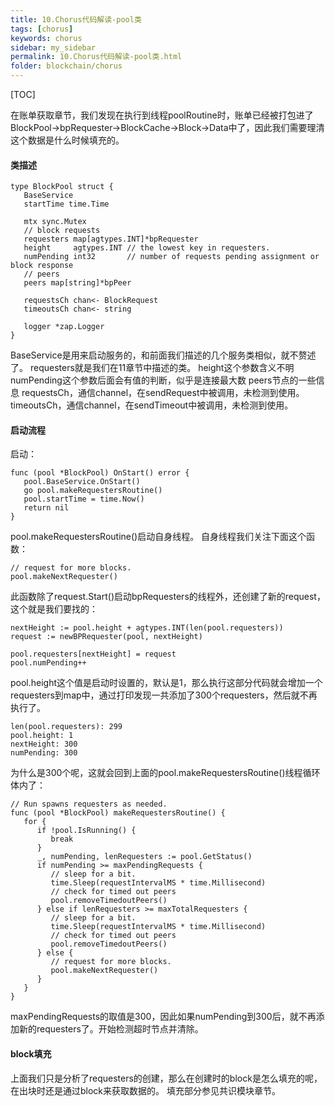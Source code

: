 ```yaml
---
title: 10.Chorus代码解读-pool类
tags: [chorus]
keywords: chorus
sidebar: my_sidebar
permalink: 10.Chorus代码解读-pool类.html
folder: blockchain/chorus
---
```

[TOC]

在账单获取章节，我们发现在执行到线程poolRoutine时，账单已经被打包进了BlockPool->bpRequester->BlockCache->Block->Data中了，因此我们需要理清这个数据是什么时候填充的。

#### 类描述
```
type BlockPool struct {
   BaseService
   startTime time.Time

   mtx sync.Mutex
   // block requests
   requesters map[agtypes.INT]*bpRequester
   height     agtypes.INT // the lowest key in requesters.
   numPending int32       // number of requests pending assignment or block response
   // peers
   peers map[string]*bpPeer

   requestsCh chan<- BlockRequest
   timeoutsCh chan<- string

   logger *zap.Logger
}
```
BaseService是用来启动服务的，和前面我们描述的几个服务类相似，就不赘述了。
requesters就是我们在11章节中描述的类。
height这个参数含义不明
numPending这个参数后面会有值的判断，似乎是连接最大数
peers节点的一些信息
requestsCh，通信channel，在sendRequest中被调用，未检测到使用。
timeoutsCh，通信channel，在sendTimeout中被调用，未检测到使用。

#### 启动流程
启动：
```
func (pool *BlockPool) OnStart() error {
   pool.BaseService.OnStart()
   go pool.makeRequestersRoutine()
   pool.startTime = time.Now()
   return nil
}
```
pool.makeRequestersRoutine()启动自身线程。
自身线程我们关注下面这个函数：
```
// request for more blocks.
pool.makeNextRequester()
```
此函数除了request.Start()启动bpRequesters的线程外，还创建了新的request，这个就是我们要找的：
```
nextHeight := pool.height + agtypes.INT(len(pool.requesters))
request := newBPRequester(pool, nextHeight)

pool.requesters[nextHeight] = request
pool.numPending++
```
pool.height这个值是启动时设置的，默认是1，那么执行这部分代码就会增加一个requesters到map中，通过打印发现一共添加了300个requesters，然后就不再执行了。
```
len(pool.requesters): 299
pool.height: 1
nextHeight: 300
numPending: 300
```
为什么是300个呢，这就会回到上面的pool.makeRequestersRoutine()线程循环体内了：
```
// Run spawns requesters as needed.
func (pool *BlockPool) makeRequestersRoutine() {
   for {
      if !pool.IsRunning() {
         break
      }
      _, numPending, lenRequesters := pool.GetStatus()
      if numPending >= maxPendingRequests {
         // sleep for a bit.
         time.Sleep(requestIntervalMS * time.Millisecond)
         // check for timed out peers
         pool.removeTimedoutPeers()
      } else if lenRequesters >= maxTotalRequesters {
         // sleep for a bit.
         time.Sleep(requestIntervalMS * time.Millisecond)
         // check for timed out peers
         pool.removeTimedoutPeers()
      } else {
         // request for more blocks.
         pool.makeNextRequester()
      }
   }
}
```
maxPendingRequests的取值是300，因此如果numPending到300后，就不再添加新的requesters了。开始检测超时节点并清除。

#### block填充
上面我们只是分析了requesters的创建，那么在创建时的block是怎么填充的呢，在出块时还是通过block来获取数据的。
填充部分参见共识模块章节。










































